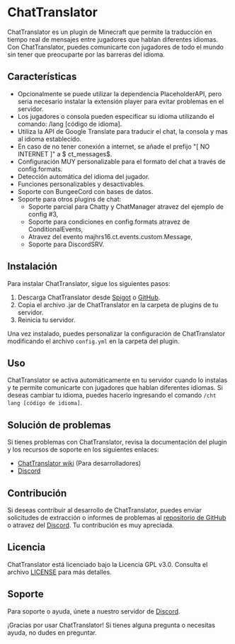 # ChatTranslator

ChatTranslator es un plugin de Minecraft que permite la traducción en tiempo real de mensajes entre jugadores que hablan diferentes idiomas. Con ChatTranslator, puedes comunicarte con jugadores de todo el mundo sin tener que preocuparte por las barreras del idioma.

## Características

- Opcionalmente se puede utilizar la dependencia PlaceholderAPI, pero seria necesario instalar la extensión player para evitar problemas en el servidor.
- Los jugadores o consola pueden especificar su idioma utilizando el comando: /lang [código de idioma].
- Utiliza la API de Google Translate para traducir el chat, la consola y mas al idioma establecido.
- En caso de no tener conexión a internet, se añade el prefijo "[ NO INTERNET ]" a $ ct_messages$.
- Configuración MUY personalizable para el formato del chat a través de config.formats.
- Detección automática del idioma del jugador.
- Funciones personalizables y desactivables.
- Soporte con BungeeCord con bases de datos.
- Soporte para otros plugins de chat:
  - Soporte parcial para Chatty y ChatManager atravez del ejemplo de config #3,
  - Soporte para condiciones en config.formats atravez de ConditionalEvents,
  - Atravez del evento majhrs16.ct.events.custom.Message,
  - Soporte para DiscordSRV.​

## Instalación

Para instalar ChatTranslator, sigue los siguientes pasos:

1. Descarga ChatTranslator desde [Spigot](https://www.spigotmc.org/resources/chattranslator.106604/) o [GitHub](https://github.com/CreativeMD/ChatTranslator/releases).
2. Copia el archivo .jar de ChatTranslator en la carpeta de plugins de tu servidor.
3. Reinicia tu servidor.

Una vez instalado, puedes personalizar la configuración de ChatTranslator modificando el archivo `config.yml` en la carpeta del plugin.

## Uso

ChatTranslator se activa automáticamente en tu servidor cuando lo instalas y te permite comunicarte con jugadores que hablan diferentes idiomas. Si deseas cambiar tu idioma, puedes hacerlo ingresando el comando `/cht lang [código de idioma]`.

## Solución de problemas

Si tienes problemas con ChatTranslator, revisa la documentación del plugin y los recursos de soporte en los siguientes enlaces:

- [ChatTranslator wiki](https://github.com/Majhrs16/ChatTranslator/wiki) (Para desarrolladores)
- [Discord](https://discord.gg/kZxHnSVPTg)

## Contribución

Si deseas contribuir al desarrollo de ChatTranslator, puedes enviar solicitudes de extracción o informes de problemas al [repositorio de GitHub](https://github.com/Majhrs16/ChatTranslator) o atravez del [Discord](https://discord.gg/kZxHnSVPTg). Tu contribución es muy apreciada.

## Licencia

ChatTranslator está licenciado bajo la Licencia GPL v3.0. Consulta el archivo [LICENSE](LICENSE) para más detalles.

## Soporte

Para soporte o ayuda, únete a nuestro servidor de [Discord](https://discord.gg/kZxHnSVPTg).

¡Gracias por usar ChatTranslator! Si tienes alguna pregunta o necesitas ayuda, no dudes en preguntar.
